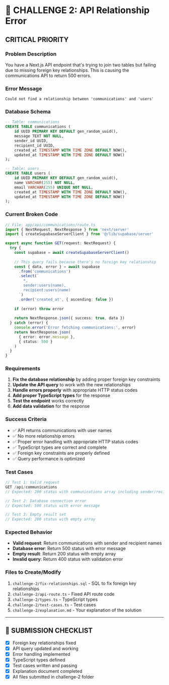 # 🔴 **CHALLENGE 2: API Relationship Error**
## **CRITICAL PRIORITY**

### **Problem Description**
You have a Next.js API endpoint that's trying to join two tables but failing due to missing foreign key relationships. This is causing the communications API to return 500 errors.

### **Error Message**
```
Could not find a relationship between 'communications' and 'users'
```

### **Database Schema**
```sql
-- Table: communications
CREATE TABLE communications (
    id UUID PRIMARY KEY DEFAULT gen_random_uuid(),
    message TEXT NOT NULL,
    sender_id UUID,
    recipient_id UUID,
    created_at TIMESTAMP WITH TIME ZONE DEFAULT NOW(),
    updated_at TIMESTAMP WITH TIME ZONE DEFAULT NOW()
);

-- Table: users
CREATE TABLE users (
    id UUID PRIMARY KEY DEFAULT gen_random_uuid(),
    name VARCHAR(255) NOT NULL,
    email VARCHAR(255) UNIQUE NOT NULL,
    created_at TIMESTAMP WITH TIME ZONE DEFAULT NOW(),
    updated_at TIMESTAMP WITH TIME ZONE DEFAULT NOW()
);
```

### **Current Broken Code**
```typescript
// File: app/api/communications/route.ts
import { NextRequest, NextResponse } from 'next/server'
import { createSupabaseServerClient } from '@/lib/supabase/server'

export async function GET(request: NextRequest) {
  try {
    const supabase = await createSupabaseServerClient()
    
    // This query fails because there's no foreign key relationship
    const { data, error } = await supabase
      .from('communications')
      .select(`
        *,
        sender:users(name),
        recipient:users(name)
      `)
      .order('created_at', { ascending: false })
    
    if (error) throw error
    
    return NextResponse.json({ success: true, data })
  } catch (error) {
    console.error('Error fetching communications:', error)
    return NextResponse.json(
      { error: error.message },
      { status: 500 }
    )
  }
}
```

### **Requirements**
1. **Fix the database relationship** by adding proper foreign key constraints
2. **Update the API query** to work with the new relationships
3. **Handle errors properly** with appropriate HTTP status codes
4. **Add proper TypeScript types** for the response
5. **Test the endpoint** works correctly
6. **Add data validation** for the response

### **Success Criteria**
- ✅ API returns communications with user names
- ✅ No more relationship errors
- ✅ Proper error handling with appropriate HTTP status codes
- ✅ TypeScript types are correct and complete
- ✅ Foreign key constraints are properly defined
- ✅ Query performance is optimized

### **Test Cases**
```typescript
// Test 1: Valid request
GET /api/communications
// Expected: 200 status with communications array including sender/recipient names

// Test 2: Database connection error
// Expected: 500 status with error message

// Test 3: Empty result set
// Expected: 200 status with empty array
```

### **Expected Behavior**
- **Valid request**: Return communications with sender and recipient names
- **Database error**: Return 500 status with error message
- **Empty result**: Return 200 status with empty array
- **Invalid query**: Return 400 status with validation error

### **Files to Create/Modify**
1. `challenge-2/fix-relationships.sql` - SQL to fix foreign key relationships
2. `challenge-2/api-route.ts` - Fixed API route code
3. `challenge-2/types.ts` - TypeScript types
4. `challenge-2/test-cases.ts` - Test cases
5. `challenge-2/explanation.md` - Your explanation of the solution



---

## 🎯 **SUBMISSION CHECKLIST**
- [x] Foreign key relationships fixed
- [x] API query updated and working
- [x] Error handling implemented
- [x] TypeScript types defined
- [x] Test cases written and passing
- [x] Explanation document completed
- [x] All files submitted in challenge-2 folder
